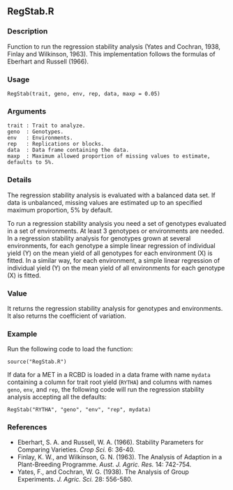 RegStab.R
---------

### Description

Function to run the regression stability analysis (Yates and Cochran, 1938, Finlay and Wilkinson, 1963).
This implementation follows the formulas of Eberhart and Russell (1966).

### Usage

```{r eval=F}
RegStab(trait, geno, env, rep, data, maxp = 0.05)
```

### Arguments

```
trait : Trait to analyze.
geno  : Genotypes.
env   : Environments.
rep   : Replications or blocks.
data  : Data frame containing the data.
maxp  : Maximum allowed proportion of missing values to estimate, defaults to 5%. 
```

### Details

The regression stability analysis is evaluated with a balanced data set.
If data is unbalanced, missing values are estimated up to an specified maximum proportion,
5% by default.

To run a regression stability analysis you need a set of genotypes evaluated in a set of environments.
At least 3 genotypes or environments are needed. In a regression stability analysis for genotypes
grown at several environments, for each genotype a simple linear regression of individual yield (Y)
on the mean yield of all genotypes for each environment (X) is fitted. In a similar way, for each
environment, a simple linear regression of individual yield (Y) on the mean yield of all environments
for each genotype (X) is fitted.

### Value

It returns the regression stability analysis for genotypes and environments.
It also returns the coefficient of variation.

### Example

Run the following code to load the function:

```{r eval=F}
source("RegStab.R")
```

If data for a MET in a RCBD is loaded in a data frame with name `mydata`
containing a column for trait root yield (`RYTHA`) and columns with names `geno`, `env`,
and `rep`, the following code will run the regression stability analysis accepting all the defaults:
```{r eval=F}
RegStab("RYTHA", "geno", "env", "rep", mydata)
```

### References

* Eberhart, S. A. and Russell, W. A. (1966). Stability Parameters for Comparing Varieties.
*Crop Sci.* 6: 36-40.
* Finlay, K. W., and Wilkinson, G. N. (1963). The Analysis of Adaption in a Plant-Breeding Programme.
*Aust. J. Agric. Res.* 14: 742-754.
* Yates, F., and Cochran, W. G. (1938). The Analysis of Group Experiments.
*J. Agric. Sci.* 28: 556-580.  
